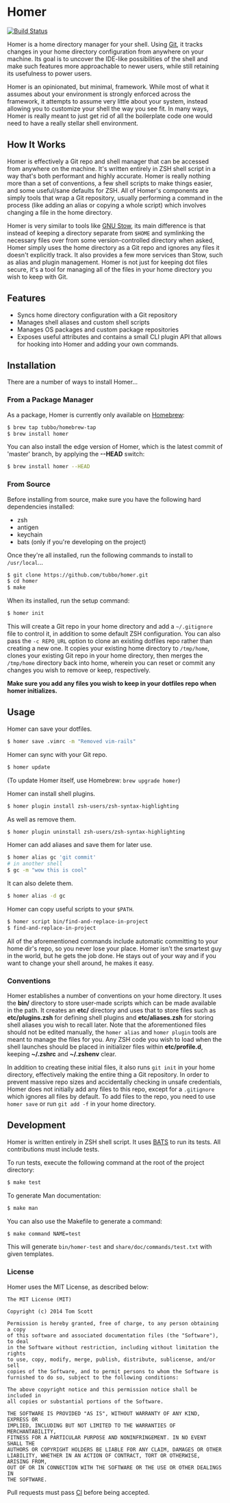 # Homer

[![Build Status](https://travis-ci.org/tubbo/homer.svg?branch=master)][ci]

Homer is a home directory manager for your shell. Using [Git][git], it
tracks changes in your home directory configuration from anywhere on
your machine. Its goal is to uncover the IDE-like possibilities of the
shell and make such features more approachable to newer users, while
still retaining its usefulness to power users.

Homer is an opinionated, but minimal, framework. While most of what
it assumes about your environment is strongly enforced across the
framework, it attempts to assume very little about your system, instead
allowing you to customize your shell the way you see fit. In many ways,
Homer is really meant to just get rid of all the boilerplate code one
would need to have a really stellar shell environment.

## How It Works

Homer is effectively a Git repo and shell manager that can be accessed
from anywhere on the machine. It's written entirely in ZSH shell script
in a way that's both performant and highly accurate. Homer is really
nothing more than a set of conventions, a few shell scripts to make
things easier, and some useful/sane defaults for ZSH. All of Homer's
components are simply tools that wrap a Git repository, usually
performing a command in the process (like adding an alias or copying a
whole script) which involves changing a file in the home directory.

Homer is very similar to tools like [GNU Stow][stow], its main
difference is that instead of keeping a directory separate from
`$HOME` and symlinking the necessary files over from some
version-controlled directory when asked, Homer simply uses the home
directory as a Git repo and ignores any files it doesn't explicitly
track. It also provides a few more services than Stow,
such as alias and plugin management. Homer is not just for keeping dot
files secure, it's a tool for managing all of the files in your home
directory you wish to keep with Git.

## Features

- Syncs home directory configuration with a Git repository
- Manages shell aliases and custom shell scripts
- Manages OS packages and custom package repositories
- Exposes useful attributes and contains a small CLI plugin API that
  allows for hooking into Homer and adding your own commands.

## Installation

There are a number of ways to install Homer...

### From a Package Manager

As a package, Homer is currently only available on [Homebrew][brew]:

```bash
$ brew tap tubbo/homebrew-tap
$ brew install homer
```

You can also install the edge version of Homer, which is the latest
commit of 'master' branch, by applying the **--HEAD** switch:

```bash
$ brew install homer --HEAD
```

### From Source

Before installing from source, make sure you have the following hard
dependencies installed:

- zsh
- antigen
- keychain
- bats (only if you're developing on the project)

Once they're all installed, run the following commands to install to
`/usr/local`...

```bash
$ git clone https://github.com/tubbo/homer.git
$ cd homer
$ make
```

When its installed, run the setup command:

```bash
$ homer init
```

This will create a Git repo in your home directory and add
a `~/.gitignore` file to control it, in addition to some
default ZSH configuration. You can also pass the `-c REPO_URL`
option to clone an existing dotfiles repo rather than creating
a new one. It copies your existing home directory to `/tmp/home`,
clones your existing Git repo in your home directory, then merges
the `/tmp/home` directory back into home, wherein you can reset
or commit any changes you wish to remove or keep, respectively.

**Make sure you add any files you wish to keep in your dotfiles repo when homer initializes.**

## Usage

Homer can save your dotfiles.

```bash
$ homer save .vimrc -m "Removed vim-rails"
```

Homer can sync with your Git repo.

```bash
$ homer update
```

(To update Homer itself, use Homebrew: `brew upgrade homer`)

Homer can install shell plugins.

```bash
$ homer plugin install zsh-users/zsh-syntax-highlighting
```

As well as remove them.

```bash
$ homer plugin uninstall zsh-users/zsh-syntax-highlighting
```

Homer can add aliases and save them for later use.

```bash
$ homer alias gc 'git commit'
# in another shell
$ gc -m "wow this is cool"
```

It can also delete them.

```bash
$ homer alias -d gc
```

Homer can copy useful scripts to your `$PATH`.

```bash
$ homer script bin/find-and-replace-in-project
$ find-and-replace-in-project
```

All of the aforementioned commands include automatic committing to your
home dir's repo, so you never lose your place. Homer isn't the smartest
guy in the world, but he gets the job done. He stays out of your way and
if you want to change your shell around, he makes it easy.

### Conventions

Homer establishes a number of conventions on your home directory. It
uses the **bin/** directory to store user-made scripts which can be made
available in the path. It creates an **etc/** directory and uses that to
store files such as **etc/plugins.zsh** for defining shell plugins and
**etc/aliases.zsh** for storing shell aliases you wish to recall later.
Note that the aforementioned files should not be edited manually, the
`homer alias` and `homer plugin` tools are meant to manage the files for
you. Any ZSH code you wish to load when the shell launches should be placed
in initializer files within **etc/profile.d**, keeping **~/.zshrc** and
**~/.zshenv** clear.

In addition to creating these initial files, it also runs `git init` in your
home directory, effectively making the entire thing a Git repository. In order
to prevent massive repo sizes and accidentally checking in unsafe credentials,
Homer does not initially add any files to this repo, except for a `.gitignore`
which ignores all files by default. To add files to the repo, you need to use
`homer save` or run `git add -f` in your home directory.

## Development

Homer is written entirely in ZSH shell script. It uses [BATS][bats] to
run its tests. All contributions must include tests.

To run tests, execute the following command at the root of the project
directory:

```bash
$ make test
```

To generate Man documentation:

```bash
$ make man
```

You can also use the Makefile to generate a command:

```bash
$ make command NAME=test
```

This will generate `bin/homer-test` and `share/doc/commands/test.txt`
with given templates.

### License

Homer uses the MIT License, as described below:

```
The MIT License (MIT)

Copyright (c) 2014 Tom Scott

Permission is hereby granted, free of charge, to any person obtaining a copy
of this software and associated documentation files (the "Software"), to deal
in the Software without restriction, including without limitation the rights
to use, copy, modify, merge, publish, distribute, sublicense, and/or sell
copies of the Software, and to permit persons to whom the Software is
furnished to do so, subject to the following conditions:

The above copyright notice and this permission notice shall be included in
all copies or substantial portions of the Software.

THE SOFTWARE IS PROVIDED "AS IS", WITHOUT WARRANTY OF ANY KIND, EXPRESS OR
IMPLIED, INCLUDING BUT NOT LIMITED TO THE WARRANTIES OF MERCHANTABILITY,
FITNESS FOR A PARTICULAR PURPOSE AND NONINFRINGEMENT. IN NO EVENT SHALL THE
AUTHORS OR COPYRIGHT HOLDERS BE LIABLE FOR ANY CLAIM, DAMAGES OR OTHER
LIABILITY, WHETHER IN AN ACTION OF CONTRACT, TORT OR OTHERWISE, ARISING FROM,
OUT OF OR IN CONNECTION WITH THE SOFTWARE OR THE USE OR OTHER DEALINGS IN
THE SOFTWARE.
```

Pull requests must pass [CI][ci] before being accepted.

[git]: http://git-scm.com
[brew]: http://brew.sh
[bats]: https://github.com/sstephenson/bats
[stow]: http://www.gnu.org/software/stow/
[ci]: https://travis-ci.org/tubbo/homer
